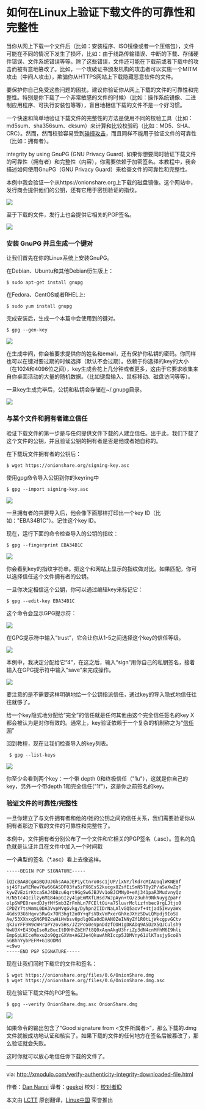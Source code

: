如何在Linux上验证下载文件的可靠性和完整性
================================================================================
当你从网上下载一个文件后（比如：安装程序、ISO镜像或者一个压缩包），文件可能在不同的情况下发生了损坏，比如：由于线路传输错误、中断的下载、存储硬件错误、文件系统错误等等。除了这些错误，文件还可能在下载前或者下载中的攻击而被有意地篡改了。比如，一个攻破证书颁发机构的攻击者可以实施一个MITM攻击（中间人攻击），欺骗你从HTTPS网站上下载隐藏恶意软件的文件。

要保护你自己免受这些问题的困扰，建议你验证你从网上下载的文件的可靠性和完整性。特别是你下载了一个非常敏感的文件的时候）（比如：操作系统镜像、二进制应用程序、可执行安装包等等），盲目地相信下载的文件不是一个好习惯。

一个快速和简单地验证下载文件的完整性的方法是使用不同的校验工具（比如：md5sum、sha356sum、cksum）来计算和比较校验码（比如：MD5、SHA、CRC）。然而，然而校验容易受到[碰撞攻击][1]，而且同样不能用于验证文件的可靠性（比如：拥有者）。

integrity by using GnuPG (GNU Privacy Guard).
如果你想要同时验证下载文件的可靠性（拥有者）和完整性（内容），你需要依赖于加密签名。本教程中，我会描述如何使用GnuPG（GNU Privacy Guard）来检查文件的可靠性和完整性。

本例中我会验证一个从https://onionshare.org上下载的磁盘镜像。这个网站中，发行商会提供他们的公钥，还有它用于密钥验证的指纹。

![](https://farm4.staticflickr.com/3933/15360287249_1bc4380a67_z.jpg)

至于下载的文件，发行上也会提供它相关的PGP签名。

![](https://farm6.staticflickr.com/5597/15360894527_e12bedce63_z.jpg)

### 安装 GnuPG 并且生成一个键对 ###

让我们首先在你的Linux系统上安装GnuPG。

在Debian、Ubuntu和其他Debian衍生版上：

    $ sudo apt-get install gnupg 

在Fedora、CentOS或者RHEL上:

    $ sudo yum install gnupg

完成安装后，生成一个本篇中会使用到的键对。

    $ gpg --gen-key 

![](https://farm6.staticflickr.com/5612/15360848908_ae171c485e_z.jpg)

在生成中间，你会被要求提供你的姓名和email，还有保护你私钥的密码。你同样也可以在键对要过期的时候选择（默认不会过期）。依赖于你选择的key的大小（在1024和4096位之间），key生成会花上几分钟或者更多，这由于它要求收集来自你桌面活动的大量的随机数据。（比如键盘输入、鼠标移动、磁盘访问等等）。

一旦key生成完毕后，公钥和私钥会存储在~/.gnupg目录。

![](https://farm4.staticflickr.com/3942/15544226021_a9fbde1e9c_z.jpg)

### 与某个文件和拥有者建立信任 ###

验证下载文件的第一步是与任何提供文件下载的人建立信任。出于此，我们下载了这个文件的公钥，并且验证公钥的拥有者是否是他或者她自称的。

在下载玩文件拥有者的公钥后：

    $ wget https://onionshare.org/signing-key.asc 

使用gpg命令导入公钥到你的keyring中

    $ gpg --import signing-key.asc 

![](https://farm6.staticflickr.com/5613/15360894397_48fec1ef05_z.jpg)

一旦拥有者的共要导入后，他会像下面那样打印出一个key ID（比如："EBA34B1C"）。记住这个key ID。

现在，运行下面的命令检查导入的公钥的指纹：

    $ gpg --fingerprint EBA34B1C 

![](https://farm6.staticflickr.com/5614/15360894427_feb4df8894_z.jpg)

你会看到key的指纹字符串。把这个和网站上显示的指纹做对比。如果匹配，你可以选择信任这个文件拥有者的公钥。

一旦你决定相信这个公钥，你可以通过编辑key来标记它：

    $ gpg --edit-key EBA34B1C

这个命令会显示GPG提示符：

![](https://farm4.staticflickr.com/3945/14926729683_ec6d98fcbc_z.jpg)

在GPG提示符中输入“trust”，它会让你从1-5之间选择这个key的信任等级。

![](https://farm6.staticflickr.com/5613/15547746702_bee019accc_z.jpg)

本例中，我决定分配给它“4”，在这之后，输入“sign”用你自己的私钥签名，接着输入在GPG提示符中输入“save”来完成操作。

![](https://farm6.staticflickr.com/5608/15544225981_f2254e406e_z.jpg)

要注意的是不需要这样明确地给一个公钥指派信任，通过key的导入隐式地信任往往就够了。

给一个key隐式地分配给“完全”的信任就是任何其他由这个完全信任签名的key X都会被认为是对你有效的。通常上，key验证依赖于一个复杂的机制称之为“[信任网][2]”

回到教程，现在让我们检查导入的key列表。

     $ gpg --list-keys 

![](https://farm6.staticflickr.com/5616/14926159344_b77946ddc9_z.jpg)

你至少会看到两个key：一个带 depth 0和终极信任（"1u"），这就是你自己的key，另外一个带depth 1和完全信任("1f")，这是你之前签名的key。

### 验证文件的可靠性/完整性 ###

一旦你建立了与文件拥有者和他的/她的公钥之间的信任关系，我们需要验证你从拥有者那边下载的文件的可靠性和完整性了。

本例中，文件拥有者分别公布了一个文件和它相关的PGP签名（.asc）。签名的角色就是认证并且在文件中加入一个时间戳

一个典型的签名（*.asc）看上去像这样。

    -----BEGIN PGP SIGNATURE-----
    
    iQIcBAABCgAGBQJUJGhsAAoJEP1yCtnro0sc1jUP/ixNY/lKdrcMIAUoqlWKNE8f
    sj4SFiwREMew76w66GASDF03fa5zPX6EsS2kucgx8ZsfEiSmN5T0y2P/aSaXwZqF
    kywZVEzirKtca5AJ4DBzu6qrt9GgSw6JBJVv1oBJCMNyO+eAj341paR3MudvnyQz
    H/N5tc4Qcilzy6M184opGIzy4ipEmMXfLHsd7WJpAyn+tO/z3uhh9NkNuygZpaFr
    olpSWPE8revdDJyfMfSmb3ZrFmhLn7FCEltOi+a7SluvrMclizfnbec9rgLJtjo0
    CPDZY7tsWmmL0DA3VvpMVqGvkg/Dyhpn2IIDrNaLAlvGQ5aovf+4tjad5IHvyaWx
    4Gds93G6Hqvv5RwGx7OR3hgt2o0Y+qFsVDxVnPxerGhXeJXHzSDwLQMpdj9IoSU
    Ae/53XXnxqSN6POZcwHiHvbsv0pdlg0Ea0dDAAN0ZeINNyZf1R0tLjWkcgpvGCtv
    qkJuYFF9W9cWHraPY2ov5Hs/JZzPcG0eVpnDdzfOOH1gDKADq9A5D2X5QJCulsh9
    WwU3X+E43OqIsoRzBucItD9HhZbEH7t8Q0xAqnAkgU3hriZp3dN4cnMfhM6I9hli
    EmpSpLKCceMexu2o9QgzGXVm+AGZJe4QkuwAhRIccp5JDMVny61UlKTasjy6co8h
    5GBhhYybPEFM+G1BODMd
    =c9wo
    -----END PGP SIGNATURE-----

现在让我们同时下载它的文件和签名：

    $ wget https://onionshare.org/files/0.6/OnionShare.dmg
    $ wget https://onionshare.org/files/0.6/OnionShare.dmg.asc

现在验证下载文件的PGP签名。

    $ gpg --verify OnionShare.dmg.asc OnionShare.dmg 

![](https://farm4.staticflickr.com/3940/15361265960_c64f19707d_z.jpg)

如果命令的输出包含了“Good signature from <文件所属者>”，那么下载的.dmg文件就被成功地认证和核实了。如果下载的文件的任何地方在签名后被篡改了，那么验证就会失败。

这时你就可以放心地信任你下载的文件了。

--------------------------------------------------------------------------------

via: http://xmodulo.com/verify-authenticity-integrity-downloaded-file.html

作者：[Dan Nanni][a]
译者：[geekpi](https://github.com/geekpi)
校对：[校对者ID](https://github.com/校对者ID)

本文由 [LCTT](https://github.com/LCTT/TranslateProject) 原创翻译，[Linux中国](http://linux.cn/) 荣誉推出

[a]:http://xmodulo.com/author/nanni
[1]:http://en.wikipedia.org/wiki/Collision_attack
[2]:https://www.gnupg.org/gph/en/manual/x334.html